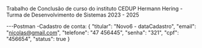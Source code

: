 Trabalho de Conclusão de curso do instituto CEDUP Hermann Hering - Turma de Desenvolvimento de Sistemas 2023 - 2025

---Postman
-Cadastro de conta:
{
    "titular": "Novo6 - dataCadastro",
    "email": "nicolas@gmail.com",
    "telefone": "47 456445",
    "senha": "321",
    "cpf": "456654",
    "status": true
}
